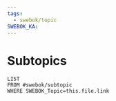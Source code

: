 ```yaml
---
tags:
  - swebok/topic
SWEBOK_KA:
---
```

# Subtopics
```dataview
LIST
FROM #swebok/subtopic 
WHERE SWEBOK_Topic=this.file.link
```
